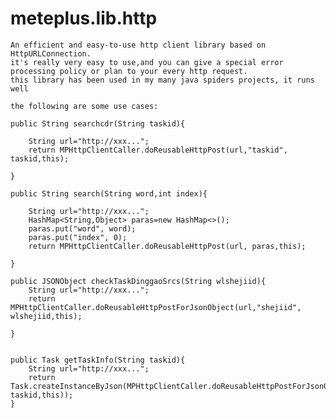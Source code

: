 # meteplus.lib.http
    An efficient and easy-to-use http client library based on HttpURLConnection.
    it's really very easy to use,and you can give a special error processing policy or plan to your every http request.
    this library has been used in my many java spiders projects, it runs well
    
    the following are some use cases:
    
    public String searchcdr(String taskid){

        String url="http://xxx...";
        return MPHttpClientCaller.doReusableHttpPost(url,"taskid", taskid,this);
       
    }      
    
    public String search(String word,int index){

        String url="http://xxx...";
        HashMap<String,Object> paras=new HashMap<>();
        paras.put("word", word);
        paras.put("index", 0);
        return MPHttpClientCaller.doReusableHttpPost(url, paras,this);
     
    }     

    public JSONObject checkTaskDinggaoSrcs(String wlshejiid){   
        String url="http://xxx...";
        return MPHttpClientCaller.doReusableHttpPostForJsonObject(url,"shejiid", wlshejiid,this);
       
    }
    
    
    public Task getTaskInfo(String taskid){
        String url="http://xxx...";
        return Task.createInstanceByJson(MPHttpClientCaller.doReusableHttpPostForJsonObject(url,"taskid", taskid,this));
    }
  

